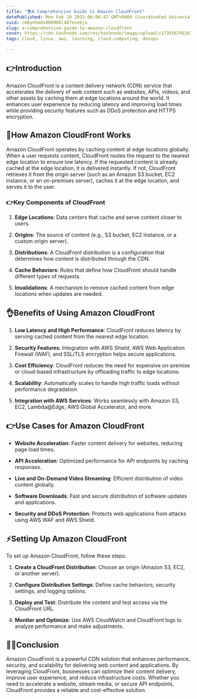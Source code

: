 ```yaml
---
title: "📚A Comprehensive Guide to Amazon CloudFront"
datePublished: Mon Feb 10 2025 06:06:47 GMT+0000 (Coordinated Universal Time)
cuid: cm6ynhmds000908l487evebjo
slug: a-comprehensive-guide-to-amazon-cloudfront
cover: https://cdn.hashnode.com/res/hashnode/image/upload/v1739167452612/3a4e9f3d-807f-4859-9a59-5602fc29f2a9.jpeg
tags: cloud, linux, aws, learning, cloud-computing, devops

---
```


## 👉Introduction

Amazon CloudFront is a content delivery network (CDN) service that accelerates the delivery of web content such as websites, APIs, videos, and other assets by caching them at edge locations around the world. It enhances user experience by reducing latency and improving load times while providing security features such as DDoS protection and HTTPS encryption.

## 🤔How Amazon CloudFront Works

Amazon CloudFront operates by caching content at edge locations globally. When a user requests content, CloudFront routes the request to the nearest edge location to ensure low latency. If the requested content is already cached at the edge location, it is delivered instantly. If not, CloudFront retrieves it from the origin server (such as an Amazon S3 bucket, EC2 instance, or an on-premises server), caches it at the edge location, and serves it to the user.

### 👉Key Components of CloudFront

1. **Edge Locations**: Data centers that cache and serve content closer to users.
    
2. **Origins**: The source of content (e.g., S3 bucket, EC2 instance, or a custom origin server).
    
3. **Distributions**: A CloudFront distribution is a configuration that determines how content is distributed through the CDN.
    
4. **Cache Behaviors**: Rules that define how CloudFront should handle different types of requests.
    
5. **Invalidations**: A mechanism to remove cached content from edge locations when updates are needed.
    

## 👌Benefits of Using Amazon CloudFront

1. **Low Latency and High Performance**: CloudFront reduces latency by serving cached content from the nearest edge location.
    
2. **Security Features**: Integration with AWS Shield, AWS Web Application Firewall (WAF), and SSL/TLS encryption helps secure applications.
    
3. **Cost Efficiency**: CloudFront reduces the need for expensive on-premise or cloud-based infrastructure by offloading traffic to edge locations.
    
4. **Scalability**: Automatically scales to handle high traffic loads without performance degradation.
    
5. **Integration with AWS Services**: Works seamlessly with Amazon S3, EC2, Lambda@Edge, AWS Global Accelerator, and more.
    

## 👉Use Cases for Amazon CloudFront

* **Website Acceleration**: Faster content delivery for websites, reducing page load times.
    
* **API Acceleration**: Optimized performance for API endpoints by caching responses.
    
* **Live and On-Demand Video Streaming**: Efficient distribution of video content globally.
    
* **Software Downloads**: Fast and secure distribution of software updates and applications.
    
* **Security and DDoS Protection**: Protects web applications from attacks using AWS WAF and AWS Shield.
    

## ⚡Setting Up Amazon CloudFront

To set up Amazon CloudFront, follow these steps:

1. **Create a CloudFront Distribution**: Choose an origin (Amazon S3, EC2, or another server).
    
2. **Configure Distribution Settings**: Define cache behaviors, security settings, and logging options.
    
3. **Deploy and Test**: Distribute the content and test access via the CloudFront URL.
    
4. **Monitor and Optimize**: Use AWS CloudWatch and CloudFront logs to analyze performance and make adjustments.
    

## 🤷‍♂️Conclusion

Amazon CloudFront is a powerful CDN solution that enhances performance, security, and scalability for delivering web content and applications. By leveraging CloudFront, businesses can optimize their content delivery, improve user experience, and reduce infrastructure costs. Whether you need to accelerate a website, stream media, or secure API endpoints, CloudFront provides a reliable and cost-effective solution.